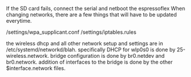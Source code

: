 If the SD card fails, connect the serial and netboot the espressoflex
When changing networks, there are a few things that will have to be updated everytime. 

/settings/wpa_supplicant.conf
/settings/iptables.rules

the wireless dhcp and all other network setup and settings are in /etc/systemd/networkd/blah. specifically DHCP for wlp0s0 is done by 25-wireless.network. bridge configuration is done by br0.netdev and br0.network. addition of interfaces to the bridge is done by the other $interface.network files.
